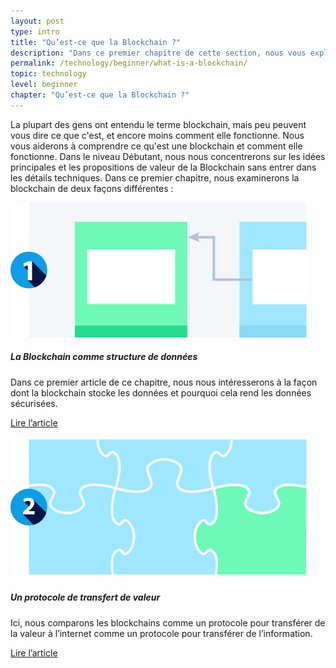 ```yaml
---
layout: post
type: intro
title: "Qu’est-ce que la Blockchain ?"
description: "Dans ce premier chapitre de cette section, nous vous expliquons ce qu’est la blockchain et ce qu’elle peut faire. Cela stocke des transactions de manière sécurisée et peut, ainsi, être utilisée comme transfert de valeur."
permalink: /technology/beginner/what-is-a-blockchain/
topic: technology
level: beginner
chapter: "Qu’est-ce que la Blockchain ?"
---
```


La plupart des gens ont entendu le terme blockchain, mais peu peuvent vous dire ce que c'est, et encore moins comment elle fonctionne. Nous vous aiderons à comprendre ce qu'est une blockchain et comment elle fonctionne. Dans le niveau Débutant, nous nous concentrerons sur les idées principales et les propositions de valeur de la Blockchain sans entrer dans les détails techniques. Dans ce premier chapitre, nous examinerons la blockchain de deux façons différentes :


<div class="row mt-5">
    <div class="col-md-3">
        <a href="{{ site.baseurl }}{% post_url /technology/beginner/2020-01-02-blockchain-as-a-data-structure %}">
            <img src="/assets/post_files/technology/beginner/what-is-a-blockchain/data_struct.svg" alt="La Blockchain comme structure de données" />
        </a>
    </div>
    <div class="col-md-9">
        <h5 class="intro-article-title">La Blockchain comme structure de données</h5>
        <p class="mb-1">
            Dans ce premier article de ce chapitre, nous nous intéresserons à la façon dont la blockchain stocke les données et pourquoi cela rend les données sécurisées.
        </p>
        <p class="mb-0">
            <a class="font-weight-bold" href="{{ site.baseurl }}{% post_url /technology/beginner/2020-01-02-blockchain-as-a-data-structure %}">Lire l’article</a>
        </p>
    </div>
</div>

<div class="row mt-5">
    <div class="col-md-3">
        <a href="{{ site.baseurl }}{% post_url /technology/beginner/2020-01-03-a-protocol-to-transfer-value %}">
            <img src="/assets/post_files/technology/beginner/what-is-a-blockchain/protocol.svg" alt="Un protocole de transfert de valeur" />
        </a>
    </div>
    <div class="col-md-9">
        <h5 class="intro-article-title">Un protocole de transfert de valeur</h5>
        <p class="mb-1">
            Ici, nous comparons les blockchains comme un protocole pour transférer de la valeur à l’internet comme un protocole pour transférer de l’information.
        </p>
        <p class="mb-0">
            <a class="font-weight-bold" href="{{ site.baseurl }}{% post_url /technology/beginner/2020-01-03-a-protocol-to-transfer-value %}">Lire l’article</a>
        </p>
    </div>
</div>
